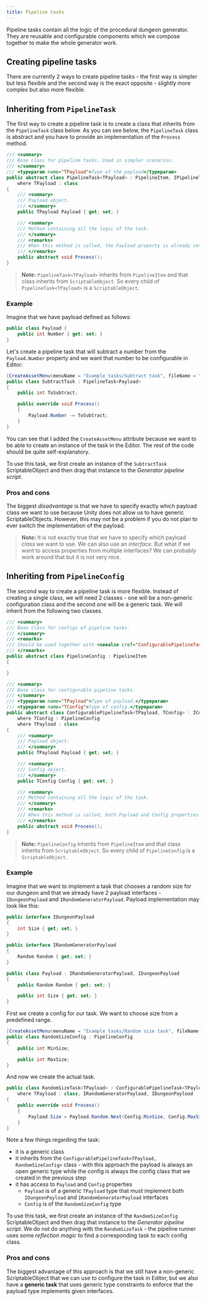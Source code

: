 ```yaml
---
title: Pipeline tasks
---
```


Pipeline tasks contain all the logic of the procedural dungeon generator. They are reusable and configurable components which we compose together to make the whole generator work.

## Creating pipeline tasks
There are currently 2 ways to create pipeline tasks - the first way is simpler but less flexible and the second way is the exact opposite - slightly more complex but also more flexible.

## Inheriting from `PipelineTask`

The first way to create a pipeline task is to create a class that inherits from the `PipelineTask` class below. As you can see below, the `PipelineTask` class is abstract and you have to provide an implementation of the `Process` method.

```csharp
/// <summary>
/// Base class for pipeline tasks. Used in simpler scenarios.
/// </summary>
/// <typeparam name="TPayload">Type of the payload</typeparam>
public abstract class PipelineTask<TPayload> : PipelineItem, IPipelineTask<TPayload> 
    where TPayload : class
{
    /// <summary>
    /// Payload object.
    /// </summary>
    public TPayload Payload { get; set; }

    /// <summary>
    /// Method containing all the logic of the task.
    /// </summary>
    /// <remarks>
    /// When this method is called, the Payload property is already set.
    /// </remarks>
    public abstract void Process();
}
```

> **Note:** `PipelineTask<TPayload>` inherits from `PipelineItem` and that class inherits from `ScriptableObject`. So every child of `PipelineTask<TPayload>` is a `ScriptableObject`.

### Example

Imagine that we have payload defined as follows:

```csharp
public class Payload {
    public int Number { get; set; }
}
```

Let's create a pipeline task that will subtract a number from the `Payload.Number` property and we want that number to be configurable in Editor:

```csharp
[CreateAssetMenu(menuName = "Example tasks/Subtract task", fileName = "SubtractTask")]
public class SubtractTask : PipelineTask<Payload>
{
    public int ToSubtract;

    public override void Process()
    {
        Payload.Number -= ToSubtract;
    }
}
```

You can see that I added the `CreateAssetMenu` attribute because we want to be able to create an instance of the task in the Editor. The rest of the code should be quite self-explanatory.

To use this task, we first create an instance of the `SubtractTask` ScriptableObject and then drag that instance to the *Generator pipeline script*.

### Pros and cons

The biggest *disadvantage* is that we have to specify exactly which payload class we want to use because Unity does not allow us to have generic ScriptableObjects. However, this may not be a problem if you do not plan to ever switch the implementation of the payload.

> **Note:** It is not exactly true that we have to specify which payload *class* we want to use. We can also use an *interface*. But what if we want to access properties from multiple interfaces? We can probably work around that but it is not very nice.

## Inheriting from `PipelineConfig`

The second way to create a pipeline task is more flexible. Instead of creating a single class, we will need 2 classes - one will be a non-generic configuration class and the second one will be a generic task. We will inherit from the following two classes.

```csharp
/// <summary>
/// Base class for configs of pipeline tasks.
/// </summary>
/// <remarks>
/// Should be used together with <seealso cref="ConfigurablePipelineTask{TPayload,TConfig}"/>.
/// </remarks>
public abstract class PipelineConfig : PipelineItem
{

}
```

```csharp
/// <summary>
/// Base class for configurable pipeline tasks.
/// </summary>
/// <typeparam name="TPayload">Type of payload.</typeparam>
/// <typeparam name="TConfig">Type of config.</typeparam>
public abstract class ConfigurablePipelineTask<TPayload, TConfig> : IConfigurablePipelineTask<TPayload, TConfig> 
    where TConfig : PipelineConfig 
    where TPayload : class
{
    /// <summary>
    /// Payload object.
    /// </summary>
    public TPayload Payload { get; set; }

    /// <summary>
    /// Config object.
    /// </summary>
    public TConfig Config { get; set; }

    /// <summary>
    /// Method containing all the logic of the task.
    /// </summary>
    /// <remarks>
    /// When this method is called, both Payload and Config properties are already set.
    /// </remarks>
    public abstract void Process();
}
```

> **Note:** `PipelineConfig` inherits from `PipelineItem` and that class inherits from `ScriptableObject`. So every child of `PipelineConfig` is a `ScriptableObject`.

### Example

Imagine that we want to implement a task that chooses a random size for our dungeon and that we already have 2 payload interfaces - `IDungeonPayload` and `IRandomGeneratorPayload`. Payload implementation may look like this:

```csharp
public interface IDungeonPayload
{
    int Size { get; set; }
}

public interface IRandomGeneratorPayload
{
    Random Random { get; set; }
}

public class Payload : IRandomGeneratorPayload, IDungeonPayload
{
    public Random Random { get; set; }

    public int Size { get; set; }
}
```

First we create a config for our task. We want to choose size from a predefined range.

```csharp
[CreateAssetMenu(menuName = "Example tasks/Random size task", fileName = "RandomSizeTask")]
public class RandomSizeConfig : PipelineConfig
{
    public int MinSize;

    public int MaxSize;
}
```

And now we create the actual task.

```csharp
public class RandomSizeTask<TPayload> : ConfigurablePipelineTask<TPayload, RandomSizeConfig> 
    where TPayload : class, IRandomGeneratorPayload, IDungeonPayload
{
    public override void Process()
    {
        Payload.Size = Payload.Random.Next(Config.MinSize, Config.MaxSize);
    }
}
```

Note a few things regarding the task:
- it is a generic class
- it inherits from the `ConfigurablePipelineTask<TPayload, RandomSizeConfig>` class - with this approach the payload is always an open generic type while the config is always the config class that we created in the previous step
- it has access to `Payload` and `Config` properties
    - `Payload` is of a generic `TPayload` type that must implement both `IDungeonPayload` and `IRandomGeneratorPayload` interfaces
    - `Config` is of the `RandomSizeConfig` type

To use this task, we first create an instance of the `RandomSizeConfig` ScriptableObject and then drag that instance to the *Generator pipeline script*. We do not do anything with the `RandomSizeTask` - the pipeline runner uses some *reflection magic* to find a corresponding task to each config class.

### Pros and cons

The biggest advantage of this approach is that we still have a non-generic ScriptableObject that we can use to configure the task in Editor, but we also have a **generic task** that uses generic type constraints to enforce that the payload type implements given interfaces.